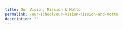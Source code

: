 ```yaml
---
title: Our Vision, Mission & Motto
permalink: /our-school/our-vision-mission-and-motto
description: ""
---
```

